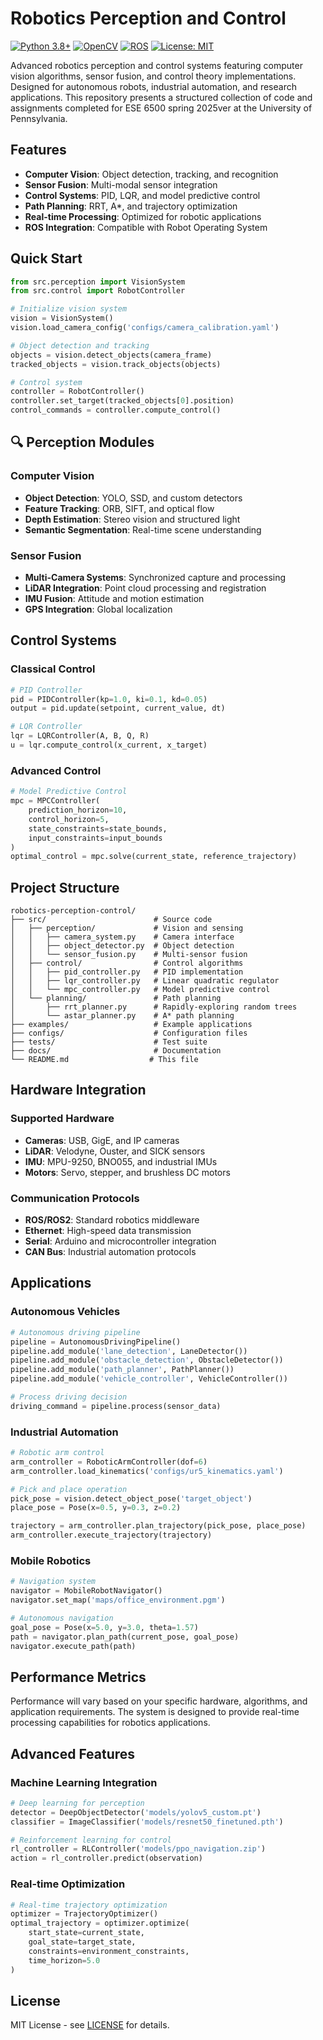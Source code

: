 # Robotics Perception and Control

[![Python 3.8+](https://img.shields.io/badge/python-3.8+-blue.svg)](https://www.python.org/downloads/)
[![OpenCV](https://img.shields.io/badge/OpenCV-4.5+-red.svg)](https://opencv.org/)
[![ROS](https://img.shields.io/badge/ROS-Noetic-blue.svg)](https://www.ros.org/)
[![License: MIT](https://img.shields.io/badge/License-MIT-yellow.svg)](https://opensource.org/licenses/MIT)

Advanced robotics perception and control systems featuring computer vision algorithms, sensor fusion, and control theory implementations. Designed for autonomous robots, industrial automation, and research applications. This repository presents a structured collection of code and assignments completed for ESE 6500 spring 2025ver at the University of Pennsylvania.

## Features

- **Computer Vision**: Object detection, tracking, and recognition
- **Sensor Fusion**: Multi-modal sensor integration
- **Control Systems**: PID, LQR, and model predictive control
- **Path Planning**: RRT, A*, and trajectory optimization
- **Real-time Processing**: Optimized for robotic applications
- **ROS Integration**: Compatible with Robot Operating System

## Quick Start

```python
from src.perception import VisionSystem
from src.control import RobotController

# Initialize vision system
vision = VisionSystem()
vision.load_camera_config('configs/camera_calibration.yaml')

# Object detection and tracking
objects = vision.detect_objects(camera_frame)
tracked_objects = vision.track_objects(objects)

# Control system
controller = RobotController()
controller.set_target(tracked_objects[0].position)
control_commands = controller.compute_control()
```

## 🔍 Perception Modules

### Computer Vision
- **Object Detection**: YOLO, SSD, and custom detectors
- **Feature Tracking**: ORB, SIFT, and optical flow
- **Depth Estimation**: Stereo vision and structured light
- **Semantic Segmentation**: Real-time scene understanding

### Sensor Fusion
- **Multi-Camera Systems**: Synchronized capture and processing
- **LiDAR Integration**: Point cloud processing and registration
- **IMU Fusion**: Attitude and motion estimation
- **GPS Integration**: Global localization

## Control Systems

### Classical Control
```python
# PID Controller
pid = PIDController(kp=1.0, ki=0.1, kd=0.05)
output = pid.update(setpoint, current_value, dt)

# LQR Controller  
lqr = LQRController(A, B, Q, R)
u = lqr.compute_control(x_current, x_target)
```

### Advanced Control
```python
# Model Predictive Control
mpc = MPCController(
    prediction_horizon=10,
    control_horizon=5,
    state_constraints=state_bounds,
    input_constraints=input_bounds
)
optimal_control = mpc.solve(current_state, reference_trajectory)
```

## Project Structure

```
robotics-perception-control/
├── src/                        # Source code
│   ├── perception/             # Vision and sensing
│   │   ├── camera_system.py    # Camera interface
│   │   ├── object_detector.py  # Object detection
│   │   └── sensor_fusion.py    # Multi-sensor fusion
│   ├── control/                # Control algorithms
│   │   ├── pid_controller.py   # PID implementation
│   │   ├── lqr_controller.py   # Linear quadratic regulator
│   │   └── mpc_controller.py   # Model predictive control
│   └── planning/               # Path planning
│       ├── rrt_planner.py      # Rapidly-exploring random trees
│       └── astar_planner.py    # A* path planning
├── examples/                   # Example applications
├── configs/                    # Configuration files
├── tests/                      # Test suite
├── docs/                       # Documentation
└── README.md                  # This file
```

## Hardware Integration

### Supported Hardware
- **Cameras**: USB, GigE, and IP cameras
- **LiDAR**: Velodyne, Ouster, and SICK sensors
- **IMU**: MPU-9250, BNO055, and industrial IMUs
- **Motors**: Servo, stepper, and brushless DC motors

### Communication Protocols
- **ROS/ROS2**: Standard robotics middleware
- **Ethernet**: High-speed data transmission
- **Serial**: Arduino and microcontroller integration
- **CAN Bus**: Industrial automation protocols

## Applications

### Autonomous Vehicles
```python
# Autonomous driving pipeline
pipeline = AutonomousDrivingPipeline()
pipeline.add_module('lane_detection', LaneDetector())
pipeline.add_module('obstacle_detection', ObstacleDetector())
pipeline.add_module('path_planner', PathPlanner())
pipeline.add_module('vehicle_controller', VehicleController())

# Process driving decision
driving_command = pipeline.process(sensor_data)
```

### Industrial Automation
```python
# Robotic arm control
arm_controller = RoboticArmController(dof=6)
arm_controller.load_kinematics('configs/ur5_kinematics.yaml')

# Pick and place operation
pick_pose = vision.detect_object_pose('target_object')
place_pose = Pose(x=0.5, y=0.3, z=0.2)

trajectory = arm_controller.plan_trajectory(pick_pose, place_pose)
arm_controller.execute_trajectory(trajectory)
```

### Mobile Robotics
```python
# Navigation system
navigator = MobileRobotNavigator()
navigator.set_map('maps/office_environment.pgm')

# Autonomous navigation
goal_pose = Pose(x=5.0, y=3.0, theta=1.57)
path = navigator.plan_path(current_pose, goal_pose)
navigator.execute_path(path)
```

## Performance Metrics

Performance will vary based on your specific hardware, algorithms, and application requirements. The system is designed to provide real-time processing capabilities for robotics applications.

## Advanced Features

### Machine Learning Integration
```python
# Deep learning for perception
detector = DeepObjectDetector('models/yolov5_custom.pt')
classifier = ImageClassifier('models/resnet50_finetuned.pth')

# Reinforcement learning for control
rl_controller = RLController('models/ppo_navigation.zip')
action = rl_controller.predict(observation)
```

### Real-time Optimization
```python
# Real-time trajectory optimization
optimizer = TrajectoryOptimizer()
optimal_trajectory = optimizer.optimize(
    start_state=current_state,
    goal_state=target_state,
    constraints=environment_constraints,
    time_horizon=5.0
)
```

## License

MIT License - see [LICENSE](LICENSE) for details.
